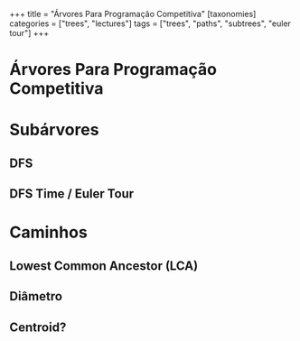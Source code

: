 +++
title = "Árvores Para Programação Competitiva"
[taxonomies]
categories = ["trees", "lectures"]
tags = ["trees", "paths", "subtrees", "euler tour"]
+++

# Árvores Para Programação Competitiva

# Subárvores
## DFS

## DFS Time / Euler Tour 

# Caminhos
## Lowest Common Ancestor (LCA)

## Diâmetro

## Centroid?
